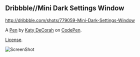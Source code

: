 ## Dribbble//Mini Dark Settings Window

http://dribbble.com/shots/779059-Mini-Dark-Settings-Window

A [Pen](http://codepen.io/katydecorah/pen/LpsGB) by [Katy DeCorah](http://codepen.io/katydecorah) on [CodePen](http://codepen.io/).

[License](http://codepen.io/katydecorah/pen/LpsGB/license).

![ScreenShot](http://codepen.io/katydecorah/pen/LpsGB/image/large.png)
